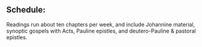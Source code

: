 ## Schedule:

Readings run about ten chapters per week, and include Johannine material, synoptic gospels with Acts, Pauline epistles, and deutero-Pauline & pastoral epistles.

